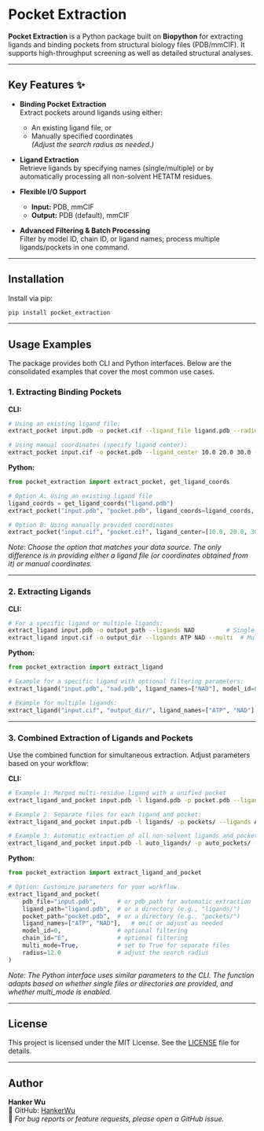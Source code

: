 # Pocket Extraction

**Pocket Extraction** is a Python package built on **Biopython** for extracting ligands and binding pockets from structural biology files (PDB/mmCIF). It supports high-throughput screening as well as detailed structural analyses.

---

## Key Features ✨

- **Binding Pocket Extraction**  
  Extract pockets around ligands using either:
  - An existing ligand file, or  
  - Manually specified coordinates  
  *(Adjust the search radius as needed.)*

- **Ligand Extraction**  
  Retrieve ligands by specifying names (single/multiple) or by automatically processing all non-solvent HETATM residues.

- **Flexible I/O Support**  
  - **Input:** PDB, mmCIF  
  - **Output:** PDB (default), mmCIF

- **Advanced Filtering & Batch Processing**  
  Filter by model ID, chain ID, or ligand names; process multiple ligands/pockets in one command.

---

## Installation

Install via pip:

```bash
pip install pocket_extraction
```

---

## Usage Examples

The package provides both CLI and Python interfaces. Below are the consolidated examples that cover the most common use cases.

### 1. Extracting Binding Pockets

**CLI:**
```bash
# Using an existing ligand file:
extract_pocket input.pdb -o pocket.cif --ligand_file ligand.pdb --radius 12.5

# Using manual coordinates (specify ligand center):
extract_pocket input.cif -o pocket.pdb --ligand_center 10.0 20.0 30.0 --radius 10.0
```

**Python:**
```python
from pocket_extraction import extract_pocket, get_ligand_coords

# Option A: Using an existing ligand file
ligand_coords = get_ligand_coords("ligand.pdb")
extract_pocket("input.pdb", "pocket.pdb", ligand_coords=ligand_coords, radius=12.5)

# Option B: Using manually provided coordinates
extract_pocket("input.cif", "pocket.cif", ligand_center=[10.0, 20.0, 30.0], radius=10.0)
```

*Note: Choose the option that matches your data source. The only difference is in providing either a ligand file (or coordinates obtained from it) or manual coordinates.*

---

### 2. Extracting Ligands

**CLI:**
```bash
# For a specific ligand or multiple ligands:
extract_ligand input.pdb -o output_path --ligands NAD         # Single ligand
extract_ligand input.cif -o output_dir --ligands ATP NAD --multi  # Multiple ligands, each saved separately
```

**Python:**
```python
from pocket_extraction import extract_ligand

# Example for a specific ligand with optional filtering parameters:
extract_ligand("input.pdb", "nad.pdb", ligand_names=["NAD"], model_id=0, chain_id="A")

# Example for multiple ligands:
extract_ligand("input.cif", "output_dir/", ligand_names=["ATP", "NAD"], multi_mode=True)
```

---

### 3. Combined Extraction of Ligands and Pockets

Use the combined function for simultaneous extraction. Adjust parameters based on your workflow:

**CLI:**
```bash
# Example 1: Merged multi-residue ligand with a unified pocket
extract_ligand_and_pocket input.pdb -l ligand.pdb -p pocket.pdb --ligand_names HIS ARG --model_id 0 --chain_id E --radius 12.0

# Example 2: Separate files for each ligand and pocket:
extract_ligand_and_pocket input.pdb -l ligands/ -p pockets/ --ligands ATP NAD --multi --radius 10.0

# Example 3: Automatic extraction of all non-solvent ligands and pockets:
extract_ligand_and_pocket input.pdb -l auto_ligands/ -p auto_pockets/ --multi --radius 10.0
```

**Python:**
```python
from pocket_extraction import extract_ligand_and_pocket

# Option: Customize parameters for your workflow.
extract_ligand_and_pocket(
    pdb_file="input.pdb",      # or pdb_path for automatic extraction
    ligand_path="ligand.pdb",  # or a directory (e.g., "ligands/")
    pocket_path="pocket.pdb",  # or a directory (e.g., "pockets/")
    ligand_names=["ATP", "NAD"],   # omit or adjust as needed
    model_id=0,                # optional filtering
    chain_id="E",              # optional filtering
    multi_mode=True,           # set to True for separate files
    radius=12.0                # adjust the search radius
)
```

*Note: The Python interface uses similar parameters to the CLI. The function adapts based on whether single files or directories are provided, and whether multi_mode is enabled.*

---

## License

This project is licensed under the MIT License. See the [LICENSE](LICENSE) file for details.

---

## Author

**Hanker Wu**  
📧 GitHub: [HankerWu](https://github.com/HankerWu/pocket_extraction)  
💬 *For bug reports or feature requests, please open a GitHub issue.*